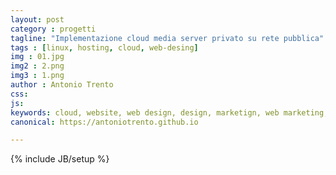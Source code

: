```yaml
---
layout: post
category : progetti
tagline: "Implementazione cloud media server privato su rete pubblica"
tags : [linux, hosting, cloud, web-desing]
img : 01.jpg
img2 : 2.png
img3 : 1.png
author : Antonio Trento
css: 
js: 
keywords: cloud, website, web design, design, marketign, web marketing, linux, server
canonical: https://antoniotrento.github.io

---
```

{% include JB/setup %}
<!--more-->

